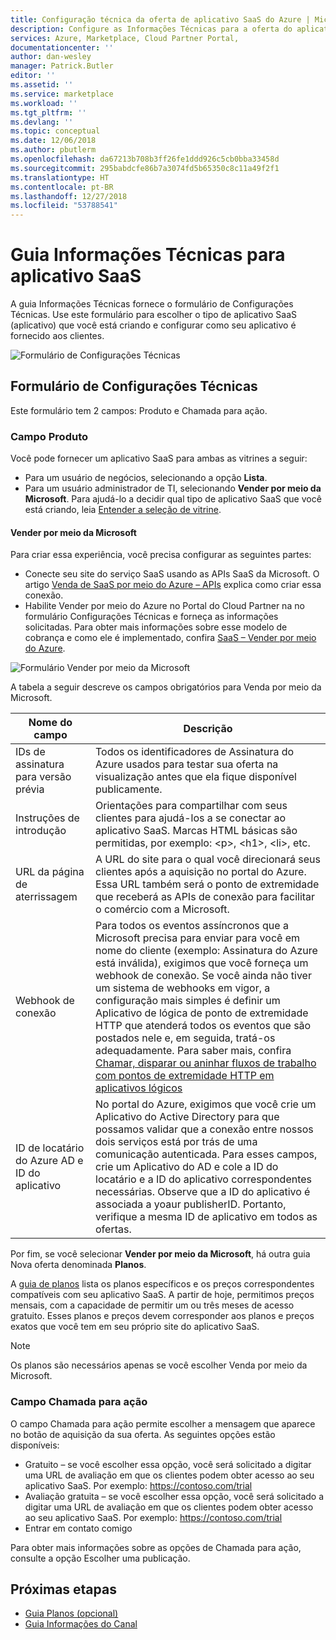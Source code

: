 ```yaml
---
title: Configuração técnica da oferta de aplicativo SaaS do Azure | Microsoft Docs
description: Configure as Informações Técnicas para a oferta do aplicativo SaaS no Azure Marketplace.
services: Azure, Marketplace, Cloud Partner Portal,
documentationcenter: ''
author: dan-wesley
manager: Patrick.Butler
editor: ''
ms.assetid: ''
ms.service: marketplace
ms.workload: ''
ms.tgt_pltfrm: ''
ms.devlang: ''
ms.topic: conceptual
ms.date: 12/06/2018
ms.author: pbutlerm
ms.openlocfilehash: da67213b708b3ff26fe1ddd926c5cb0bba33458d
ms.sourcegitcommit: 295babdcfe86b7a3074fd5b65350c8c11a49f2f1
ms.translationtype: HT
ms.contentlocale: pt-BR
ms.lasthandoff: 12/27/2018
ms.locfileid: "53788541"
---
```

# <a name="saas-application-technical-info-tab"></a>Guia Informações Técnicas para aplicativo SaaS

A guia Informações Técnicas fornece o formulário de Configurações Técnicas. Use este formulário para escolher o tipo de aplicativo SaaS (aplicativo) que você está criando e configurar como seu aplicativo é fornecido aos clientes.

![Formulário de Configurações Técnicas](./media/saas-techinfo-techconfig.png)

## <a name="technical-configuration-form"></a>Formulário de Configurações Técnicas

Este formulário tem 2 campos: Produto e Chamada para ação.

### <a name="product-field"></a>Campo Produto

Você pode fornecer um aplicativo SaaS para ambas as vitrines a seguir:
- Para um usuário de negócios, selecionando a opção **Lista**.
- Para um usuário administrador de TI, selecionando **Vender por meio da Microsoft**.
Para ajudá-lo a decidir qual tipo de aplicativo SaaS que você está criando, leia [Entender a seleção de vitrine](https://docs.microsoft.com/azure/marketplace/determine-your-listing-type#understand-storefront-selection).

#### <a name="sell-through-microsoft"></a>Vender por meio da Microsoft
Para criar essa experiência, você precisa configurar as seguintes partes:

- Conecte seu site do serviço SaaS usando as APIs SaaS da Microsoft. O artigo [Venda de SaaS por meio do Azure – APIs](https://docs.microsoft.com/azure/marketplace/cloud-partner-portal-orig/cloud-partner-portal-saas-subscription-apis) explica como criar essa conexão.
- Habilite Vender por meio do Azure no Portal do Cloud Partner na no formulário Configurações Técnicas e forneça as informações solicitadas. Para obter mais informações sobre esse modelo de cobrança e como ele é implementado, confira [SaaS – Vender por meio do Azure](https://docs.microsoft.com/azure/marketplace/cloud-partner-portal-orig/cloud-partner-portal-saas-offer-subscriptions#overview).

 ![Formulário Vender por meio da Microsoft](./media/saas-techinfo-sellthrough-ms.png)

A tabela a seguir descreve os campos obrigatórios para Venda por meio da Microsoft.

|  **Nome do campo**   |  **Descrição**  |
|  ---------------  |  ---------------  |
|    IDs de assinatura para versão prévia               |    Todos os identificadores de Assinatura do Azure usados para testar sua oferta na visualização antes que ela fique disponível publicamente.               |
|     Instruções de introdução              |   Orientações para compartilhar com seus clientes para ajudá-los a se conectar ao aplicativo SaaS. Marcas HTML básicas são permitidas, por exemplo: &lt;p&gt;, &lt;h1&gt;, &lt;li&gt;, etc.                |
|    URL da página de aterrissagem  |   A URL do site para o qual você direcionará seus clientes após a aquisição no portal do Azure. Essa URL também será o ponto de extremidade que receberá as APIs de conexão para facilitar o comércio com a Microsoft.                |
|  Webhook de conexão    |  Para todos os eventos assíncronos que a Microsoft precisa para enviar para você em nome do cliente (exemplo: Assinatura do Azure está inválida), exigimos que você forneça um webhook de conexão. Se você ainda não tiver um sistema de webhooks em vigor, a configuração mais simples é definir um Aplicativo de lógica de ponto de extremidade HTTP que atenderá todos os eventos que são postados nele e, em seguida, tratá-os adequadamente. Para saber mais, confira <a href="https://docs.microsoft.com/azure/logic-apps/logic-apps-http-endpoint">Chamar, disparar ou aninhar fluxos de trabalho com pontos de extremidade HTTP em aplicativos lógicos</a>                |
|  ID de locatário do Azure AD e ID do aplicativo      |   No portal do Azure, exigimos que você crie um Aplicativo do Active Directory para que possamos validar que a conexão entre nossos dois serviços está por trás de uma comunicação autenticada. Para esses campos, crie um Aplicativo do AD e cole a ID do locatário e a ID do aplicativo correspondentes necessárias. Observe que a ID do aplicativo é associada a yoaur publisherID. Portanto, verifique a mesma ID de aplicativo em todos as ofertas.             |


Por fim, se você selecionar **Vender por meio da Microsoft**, há outra guia Nova oferta denominada **Planos**. 

A [guia de planos](./cpp-plans-tab.md) lista os planos específicos e os preços correspondentes compatíveis com seu aplicativo SaaS. A partir de hoje, permitimos preços mensais, com a capacidade de permitir um ou três meses de acesso gratuito. Esses planos e preços devem corresponder aos planos e preços exatos que você tem em seu próprio site do aplicativo SaaS.

>[!NOTE] 
>Os planos são necessários apenas se você escolher Venda por meio da Microsoft.

### <a name="call-to-action-field"></a>Campo Chamada para ação

O campo Chamada para ação permite escolher a mensagem que aparece no botão de aquisição da sua oferta. As seguintes opções estão disponíveis:

- Gratuito – se você escolher essa opção, você será solicitado a digitar uma URL de avaliação em que os clientes podem obter acesso ao seu aplicativo SaaS. Por exemplo: https://contoso.com/trial
- Avaliação gratuita – se você escolher essa opção, você será solicitado a digitar uma URL de avaliação em que os clientes podem obter acesso ao seu aplicativo SaaS. Por exemplo: https://contoso.com/trial
- Entrar em contato comigo

Para obter mais informações sobre as opções de Chamada para ação, consulte a opção Escolher uma publicação.

## <a name="next-steps"></a>Próximas etapas

- [Guia Planos (opcional)](./cpp-plans-tab.md)
- [Guia Informações do Canal](./cpp-channel-info-tab.md)
